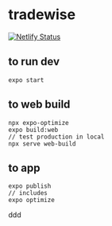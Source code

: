# tradewise
[![Netlify Status](https://api.netlify.com/api/v1/badges/133d8f2c-c0e7-4a92-8d33-79505240e0a8/deploy-status)](https://app.netlify.com/sites/quirky-pike-7ee53b/deploys)

## to run dev

`expo start`

## to web build

```
npx expo-optimize
expo build:web
// test production in local
npx serve web-build
```

## to app

```
expo publish
// includes
expo optimize
```
ddd
